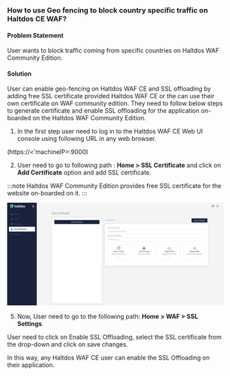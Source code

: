 ### **How to use Geo fencing to block country specific traffic on Haltdos CE WAF?**

#### **Problem Statement**

User wants to block traffic coming from specific countries on Haltdos WAF Community Edition.

#### **Solution**

User can enable geo-fencing on Haltdos WAF CE and SSL offloading by adding free SSL certificate provided Haltdos WAF CE or the can use their own certificate on WAF community edition. They need to follow below steps to generate certificate and enable SSL offloading for the application on-boarded on the Haltdos WAF Community Edition.

1. In the first step user need to log in to the Haltdos WAF CE Web UI console using following URL in any web browser.

(https://<'machineIP>:9000)

2. User need to go to following path : **Home > SSL Certificate** and click on **Add Certificate** option and add SSL certificate. 

:::note
Haltdos WAF Community Edition provides free SSL certificate for the website on-boarded on it.
:::


![SSL Certificate](/img/cekb/ssl_certificate.png)

5. Now, User need to go to the following path: **Home > WAF > SSL Settings**. 

User need to click on Enable SSL Offloading, select the SSL certificate from the drop-down and click on save changes.

In this way, any Haltdos WAF CE user can enable the SSL Offloading on their application.